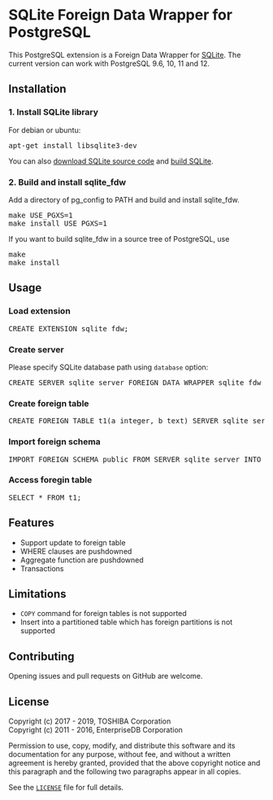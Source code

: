 # SQLite Foreign Data Wrapper for PostgreSQL
This PostgreSQL extension is a Foreign Data Wrapper for [SQLite][1].
The current version can work with PostgreSQL 9.6, 10, 11 and 12.

## Installation
### 1. Install SQLite library

For debian or ubuntu:
<pre>
apt-get install libsqlite3-dev
</pre>

You can also [download SQLite source code][2] and [build SQLite][3].

### 2. Build and install sqlite_fdw

Add a directory of pg_config to PATH and build and install sqlite_fdw.
<pre>
make USE_PGXS=1
make install USE_PGXS=1
</pre>

If you want to build sqlite_fdw in a source tree of PostgreSQL, use
<pre>
make
make install
</pre>

## Usage
### Load extension
<pre>
CREATE EXTENSION sqlite_fdw;
</pre>

### Create server
Please specify SQLite database path using `database` option:
<pre>
CREATE SERVER sqlite_server FOREIGN DATA WRAPPER sqlite_fdw OPTIONS (database '/tmp/test.db');
</pre>


### Create foreign table
<pre>
CREATE FOREIGN TABLE t1(a integer, b text) SERVER sqlite_server OPTIONS (table 't1_sqlite');
</pre>

### Import foreign schema
<pre>
IMPORT FOREIGN SCHEMA public FROM SERVER sqlite_server INTO public;
</pre>

### Access foregin table
<pre>
SELECT * FROM t1;
</pre>

## Features
- Support update to foreign table  
- WHERE clauses are pushdowned  
- Aggregate function are pushdowned
- Transactions  

## Limitations
- `COPY` command for foreign tables is not supported
- Insert into a partitioned table which has foreign partitions is not supported
## Contributing
Opening issues and pull requests on GitHub are welcome.

## License
Copyright (c) 2017 - 2019, TOSHIBA Corporation  
Copyright (c) 2011 - 2016, EnterpriseDB Corporation  

Permission to use, copy, modify, and distribute this software and its documentation for any purpose, without fee, and without a written agreement is hereby granted, provided that the above copyright notice and this paragraph and the following two paragraphs appear in all copies.

See the [`LICENSE`][4] file for full details.

[1]: https://www.sqlite.org/index.html
[2]: https://www.sqlite.org/download.html
[3]: https://www.sqlite.org/howtocompile.html
[4]: LICENSE
